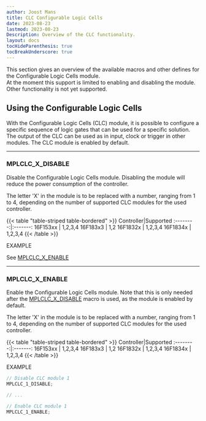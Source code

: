 ```yaml
---
author: Joost Mans
title: CLC Configurable Logic Cells
date: 2023-08-23
lastmod: 2023-08-23
Description: Overview of the CLC functionality.
layout: docs
tocHideParenthesis: true
tocBreakUnderscore: true
--- 
```

<!-- cSpell:ignore Joost lastmod mocule MPLCLC -->

This section gives an overview of the available macros and other defines for the Configurable Logic Cells module.  
At the moment this support is limited to enabling and disabling the module. Other functionality is not yet supported.

## Using the Configurable Logic Cells

With the Configurable Logic Cells (CLC) module, it is possible to configure a specific sequence of logic gates that can be used for a specific solution. The output of the CLC can be used as in input, clock or trigger in other modules. The CLC module is enabled by default.

---------------------------------------

### MPLCLC_X_DISABLE

Disable the Configurable Logic Cells module. Disabling the module will reduce the power consumption of the controller.

The letter 'X' in the module is to be replaced with a number, ranging from 1 to 4, depending on the number of supported CLC modules for the used controller.

{{< table "table-striped table-bordered" >}}
Controller|Supported
:--------:|:-------:
16F153xx  | 1,2,3,4
16F183x3  | 1,2
16F1832x  | 1,2,3,4
16F1834x  | 1,2,3,4
{{< /table >}}

EXAMPLE

See [MPLCLC_X_ENABLE](#mplclc_x_enable)

---------------------------------------

### MPLCLC_X_ENABLE

Enable the Configurable Logic Cells module. Note that this is only needed after the [MPLCLC_X_DISABLE](#mplclc_disable) macro is used, as the module is enabled by default.

The letter 'X' in the module is to be replaced with a number, ranging from 1 to 4, depending on the number of supported CLC modules for the used controller.

{{< table "table-striped table-bordered" >}}
Controller|Supported
:--------:|:-------:
16F153xx  | 1,2,3,4
16F183x3  | 1,2
16F1832x  | 1,2,3,4
16F1834x  | 1,2,3,4
{{< /table >}}

EXAMPLE  

```c
// Disable CLC module 1
MPLCLC_1_DISABLE;

// ...

// Enable CLC module 1
MPLCLC_1_ENABLE;
```

